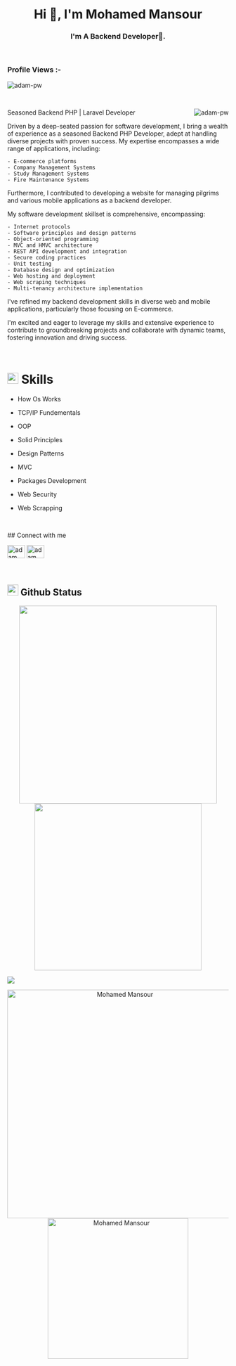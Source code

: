 <h1 align="center">Hi 👋, I'm Mohamed Mansour</h1>
<h3 align="center">I'm A Backend Developer🌟.</h3>

<br>

<p align="right"> <h3>Profile Views :-</h3> <img src="https://komarev.com/ghpvc/?username=adam-pw&label=Profile%20views&color=0e75b6&style=flat"
    alt="adam-pw" /> 
  </p>

<br>

<p><img align="right" src="https://github.com/Adam-pw/Adam-pw/blob/main/animation_500_kxa883sd.gif" alt="adam-pw" /></p>

<p> 
Seasoned Backend PHP | Laravel Developer

Driven by a deep-seated passion for software development, I bring a wealth of experience as a seasoned Backend PHP Developer, adept at handling diverse projects with proven success. My expertise encompasses a wide range of applications, including:

    - E-commerce platforms
    - Company Management Systems
    - Study Management Systems
    - Fire Maintenance Systems

Furthermore, I contributed to developing a website for managing pilgrims and various mobile applications as a backend developer.

My software development skillset is comprehensive, encompassing:

    - Internet protocols
    - Software principles and design patterns
    - Object-oriented programming
    - MVC and HMVC architecture
    - REST API development and integration
    - Secure coding practices
    - Unit testing
    - Database design and optimization
    - Web hosting and deployment
    - Web scraping techniques
    - Multi-tenancy architecture implementation

I've refined my backend development skills in diverse web and mobile applications, particularly those focusing on E-commerce.

I'm excited and eager to leverage my skills and extensive experience to contribute to groundbreaking projects and collaborate with dynamic teams, fostering innovation and driving success.
</p>



<br>

# <img src="https://media2.giphy.com/media/QssGEmpkyEOhBCb7e1/giphy.gif?cid=ecf05e47a0n3gi1bfqntqmob8g9aid1oyj2wr3ds3mg700bl&rid=giphy.gif" width ="25"><b> Skills</b>

<p align="center">

- How Os Works

- TCP/IP Fundementals

- OOP

- Solid Principles

- Design Patterns

- MVC
    
- Packages Development
    
- Web Security

- Web Scrapping

<br>
</p>
## Connect with me 

<p align="left">
  <a href="https://www.linkedin.com/in/mohamed-el-gebaly-18a40a299" target="blank"><img align="center"
      src="https://raw.githubusercontent.com/rahuldkjain/github-profile-readme-generator/master/src/images/icons/Social/linked-in-alt.svg"
      alt="adam pithewan" height="30" width="40" /></a>
  <a href="https://www.facebook.com/mohamed.m.el.gebaly.2025" target="blank"><img align="center"
      src="https://raw.githubusercontent.com/rahuldkjain/github-profile-readme-generator/master/src/images/icons/Social/facebook.svg"
      alt="adam pithen wala" height="30" width="40" /></a>
</p>
<br> 

## <img src="https://media.giphy.com/media/iY8CRBdQXODJSCERIr/giphy.gif" width="25"> <b>Github Status</b>


<p align="center">
<a href="https://github.com/dev-mohamedmansour/">
  <img align="center" src="https://github-readme-stats.vercel.app/api?username=dev-mohamedmansour&include_all_commits=true&count_private=true&show_icons=true&line_height=20&title_color=7A7ADB&icon_color=2234AE&text_color=D3D3D3&bg_color=0,000000,130F40" width="450"/>
</a>
 
<a href="https://github.com/dev-mohamedmansour">
  <img align="center" src="https://github-readme-streak-stats.herokuapp.com/?user=dev-mohamedmansour&theme=blueberry" width="380"/>
</a>
</p>
<img src="https://user-images.githubusercontent.com/73097560/115834477-dbab4500-a447-11eb-908a-139a6edaec5c.gif"></a>

<p align="center">
    <a href="https://github.com/dev-mohamedmansour"><img src="https://github-profile-summary-cards.vercel.app/api/cards/profile-details?username=dev-mohamedmansour&theme=tokyonight&hide_border=true"  width="520" alt="Mohamed Mansour"/></a>
<a href="https://github.com/dev-mohamedmansour"><img src="https://github-readme-stats.vercel.app/api/top-langs?username=dev-mohamedmansour&show_icons=true&locale=en&layout=compact&theme=tokyonight" width="320"  alt="Mohamed Mansour"/></a>
</p>
